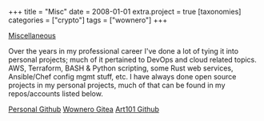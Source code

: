 +++
title = "Misc"
date = 2008-01-01
extra.project = true
[taxonomies]
categories = ["crypto"]
tags = ["wownero"]
+++

<a href="#" class="accordion-title">Miscellaneous</a>
<div class="accordion-content" data-tab-content>
<p>
Over the years in my professional career I've done a lot of tying it into personal projects;
much of it pertained to DevOps and cloud related topics. AWS, Terraform, BASH & Python scripting, some Rust web services, Ansible/Chef config mgmt stuff, etc.
I have always done open source projects in my personal projects, much of that can be found in my repos/accounts listed below.
</p>
<div class="button-group btn-links">
<span class="center">
<a href="https://github.com/lalanza808" target="_blank" class="button">Personal Github</a>
<a href="https://git.wownero.com/lza_menace" target="_blank" class="button">Wownero Gitea</a>
<a href="https://github.com/art101nft" target="_blank" class="button">Art101 Github</a>
</span>